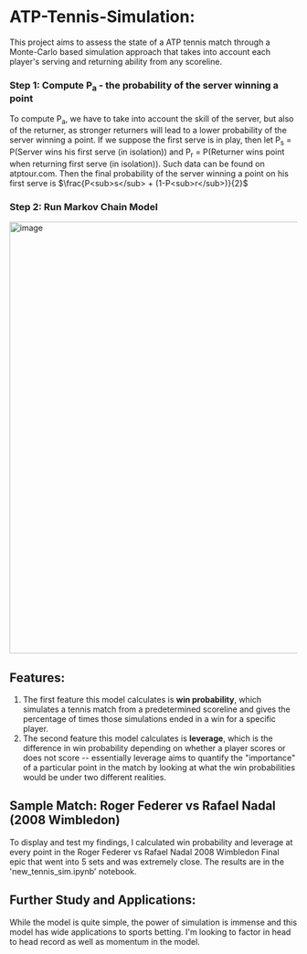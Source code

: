 # ATP-Tennis-Simulation:
This project aims to assess the state of a ATP tennis match through a Monte-Carlo based simulation approach that takes into account each player's serving and returning ability from any scoreline. 

### Step 1: Compute P<sub>a</sub> - the probability of the server winning a point
To compute P<sub>a</sub>, we have to take into account the skill of the server, but also of the returner, as stronger returners will lead to a lower probability of the server winning a point. If we suppose the first serve is in play, then let P<sub>s</sub> = P(Server wins his first serve (in isolation)) and P<sub>r</sub> = P(Returner wins point when returning first serve (in isolation)). Such data can be found on atptour.com. Then the final probability of the server winning a point on his first serve is $\frac{P<sub>s</sub> + (1-P<sub>r</sub>)}{2}$

### Step 2: Run Markov Chain Model
<img width="756" alt="image" src="https://github.com/user-attachments/assets/8f0bc5f5-ad1b-48b4-b418-adac1d5c83b7">

## Features:

1) The first feature this model calculates is **win probability**, which simulates a tennis match from a predetermined scoreline and gives the percentage of times those simulations ended in a win for a specific player.
2) The second feature this model calculates is **leverage**, which is the difference in win probability depending on whether a player scores or does not score -- essentially leverage aims to quantify the "importance" of a particular point in the match by looking at what the win probabilities would be under two different realities.

## Sample Match: Roger Federer vs Rafael Nadal (2008 Wimbledon)

To display and test my findings, I calculated win probability and leverage at every point in the Roger Federer vs Rafael Nadal 2008 Wimbledon Final epic that went into 5 sets and was extremely close. The results are in the 'new_tennis_sim.ipynb' notebook.

## Further Study and Applications:

While the model is quite simple, the power of simulation is immense and this model has wide applications to sports betting. I'm looking to factor in head to head record as well as momentum in the model.
